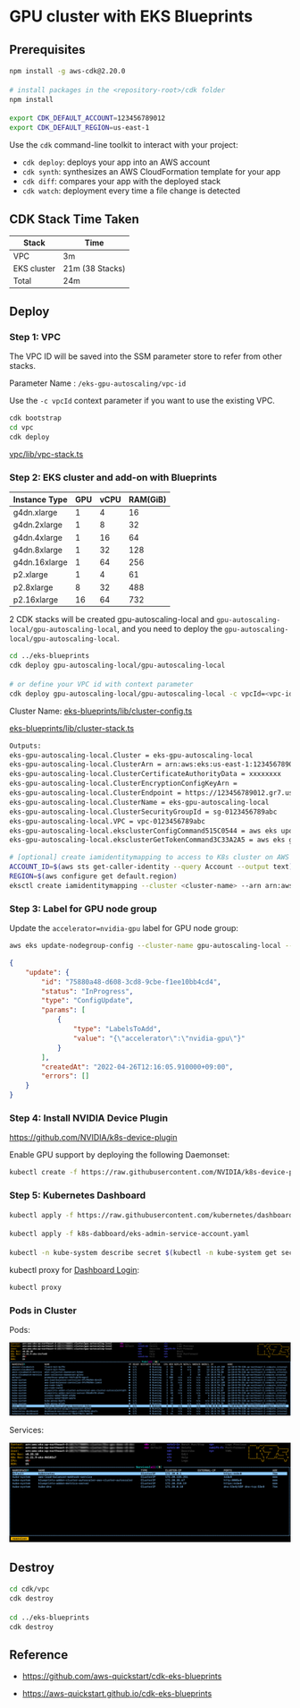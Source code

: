 # GPU cluster with EKS Blueprints

## Prerequisites

```bash
npm install -g aws-cdk@2.20.0

# install packages in the <repository-root>/cdk folder
npm install

export CDK_DEFAULT_ACCOUNT=123456789012
export CDK_DEFAULT_REGION=us-east-1
```

Use the `cdk` command-line toolkit to interact with your project:

 * `cdk deploy`: deploys your app into an AWS account
 * `cdk synth`: synthesizes an AWS CloudFormation template for your app
 * `cdk diff`: compares your app with the deployed stack
 * `cdk watch`: deployment every time a file change is detected

## CDK Stack Time Taken

| Stack                         | Time    |
|-------------------------------|---------|
| VPC                           | 3m      |
| EKS cluster                   | 21m  (38 Stacks)   |
| Total                         | 24m     |

## Deploy

### Step 1: VPC

The VPC ID will be saved into the SSM parameter store to refer from other stacks.

Parameter Name : `/eks-gpu-autoscaling/vpc-id`

Use the `-c vpcId` context parameter if you want to use the existing VPC.

```bash
cdk bootstrap
cd vpc
cdk deploy
```

[vpc/lib/vpc-stack.ts](./vpc/lib/vpc-stack.ts)

### Step 2: EKS cluster and add-on with Blueprints

| Instance Type | GPU | vCPU | RAM(GiB) |
|---------------|-----|------|----------|
| g4dn.xlarge   | 1   | 4    | 16       |
| g4dn.2xlarge  | 1   | 8    | 32       |
| g4dn.4xlarge  | 1   | 16   | 64       |
| g4dn.8xlarge  | 1   | 32   | 128      |
| g4dn.16xlarge | 1   | 64   | 256      |
| p2.xlarge     | 1   | 4    | 61       |
| p2.8xlarge    | 8   | 32   | 488      |
| p2.16xlarge   | 16  | 64   | 732      |

2 CDK stacks will be created gpu-autoscaling-local and `gpu-autoscaling-local/gpu-autoscaling-local`, and you need to deploy the `gpu-autoscaling-local/gpu-autoscaling-local`.

```bash
cd ../eks-blueprints
cdk deploy gpu-autoscaling-local/gpu-autoscaling-local

# or define your VPC id with context parameter
cdk deploy gpu-autoscaling-local/gpu-autoscaling-local -c vpcId=<vpc-id>
```

Cluster Name: [eks-blueprints/lib/cluster-config.ts](./eks-blueprints/lib/cluster-config.ts)

[eks-blueprints/lib/cluster-stack.ts](./eks-blueprints/lib/cluster-stack.ts)

```bash
Outputs:
eks-gpu-autoscaling-local.Cluster = eks-gpu-autoscaling-local
eks-gpu-autoscaling-local.ClusterArn = arn:aws:eks:us-east-1:123456789012:cluster/eks-gpu-autoscaling-local
eks-gpu-autoscaling-local.ClusterCertificateAuthorityData = xxxxxxxx
eks-gpu-autoscaling-local.ClusterEncryptionConfigKeyArn = 
eks-gpu-autoscaling-local.ClusterEndpoint = https://123456789012.gr7.us-east-1.eks.amazonaws.com
eks-gpu-autoscaling-local.ClusterName = eks-gpu-autoscaling-local
eks-gpu-autoscaling-local.ClusterSecurityGroupId = sg-0123456789abc
eks-gpu-autoscaling-local.VPC = vpc-0123456789abc
eks-gpu-autoscaling-local.eksclusterConfigCommand515C0544 = aws eks update-kubeconfig --name eks-gpu-autoscaling-local --region us-east-1 --role-arn arn:aws:iam::123456789012:role/eks-gpu-autoscaling-local-iamrole10180D71-D83FQPH1BRW3
eks-gpu-autoscaling-local.eksclusterGetTokenCommand3C33A2A5 = aws eks get-token --cluster-name eks-gpu-autoscaling-local --region us-east-1 --role-arn arn:aws:iam::123456789012:role/eks-gpu-autoscaling-local-iamrole10180D71-D83FQPH1BRW3
```

```bash
# [optional] create iamidentitymapping to access to K8s cluster on AWS webconsole
ACCOUNT_ID=$(aws sts get-caller-identity --query Account --output text)
REGION=$(aws configure get default.region)
eksctl create iamidentitymapping --cluster <cluster-name> --arn arn:aws:iam::${ACCOUNT_ID}:role/<role-name> --group system:masters --username admin --region ${REGION}
```

### Step 3: Label for GPU node group

Update the `accelerator=nvidia-gpu` label for GPU node group:

```bash
aws eks update-nodegroup-config --cluster-name gpu-autoscaling-local --nodegroup-name gpu-ng --labels addOrUpdateLabels={accelerator=nvidia-gpu}
```

```json
{
    "update": {
        "id": "75880a48-d608-3cd8-9cbe-f1ee10bb4cd4",
        "status": "InProgress",
        "type": "ConfigUpdate",
        "params": [
            {
                "type": "LabelsToAdd",
                "value": "{\"accelerator\":\"nvidia-gpu\"}"
            }
        ],
        "createdAt": "2022-04-26T12:16:05.910000+09:00",
        "errors": []
    }
}
```

### Step 4: Install NVIDIA Device Plugin

https://github.com/NVIDIA/k8s-device-plugin

Enable GPU support by deploying the following Daemonset:

```bash
kubectl create -f https://raw.githubusercontent.com/NVIDIA/k8s-device-plugin/v0.11.0/nvidia-device-plugin.yml
```

### Step 5: Kubernetes Dashboard

```bash
kubectl apply -f https://raw.githubusercontent.com/kubernetes/dashboard/v2.5.1/aio/deploy/recommended.yaml

kubectl apply -f k8s-dabboard/eks-admin-service-account.yaml

kubectl -n kube-system describe secret $(kubectl -n kube-system get secret | grep eks-admin | awk '{print $1}')
```

kubectl proxy for [Dashboard Login](http://localhost:8001/api/v1/namespaces/kubernetes-dashboard/services/https:kubernetes-dashboard:/proxy/#/login):

```bash
kubectl proxy
```

### Pods in Cluster

Pods:

![K9s Pod](../screenshots/eks-bp-pod.png?raw=true)

Services:

![K9s Service](../screenshots/eks-bp-service.png?raw=true)

## Destroy

```bash
cd cdk/vpc
cdk destroy 

cd ../eks-blueprints
cdk destroy
```

## Reference

 * https://github.com/aws-quickstart/cdk-eks-blueprints

 * https://aws-quickstart.github.io/cdk-eks-blueprints
